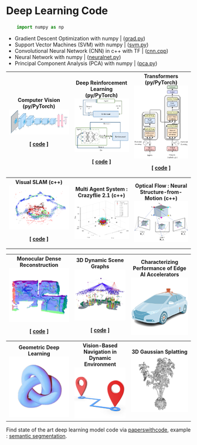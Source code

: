 # Deep Learning Code

```python
    import numpy as np

```

+  Gradient Descent Optimization with numpy | ([grad.py](code/grad.py))
+  Support Vector Machines (SVM) with numpy | ([svm.py](code/svm.py))
+  Convolutional Neural Network (CNN) in c++ with TF | ([cnn.cpp](./code/cnn.cpp))
+  Neural Network with numpy | ([neuralnet.py](./code/neuralnet.py))
+  Principal Component Analysis (PCA) with numpy | ([pca.py](./code/pca.py))

<table width=100%>
<tr>
<th>
Computer Vision (py/PyTorch)

<img src="img/cv.png" width=100%> 

[ [code](./cnn_py.MD) ]

</th>
<th>
Deep Reinforcement Learning (py/PyTorch)

<img src="img/rl.png" width=100%> 

[ [code](./deeprl.MD) ]

</th>
<th>
Transformers (py/PyTorch)

<img src="img/transformer.png" width=100%> 

[ [code](./transformers.MD) ]

</th>
</tr>
<tr>
<th>
Visual SLAM (c++)

<img src="img/vslam3.png" width=100%> 

[ [code](./code/slam/README.MD) ]

</th>
<th>Multi Agent System : Crazyflie 2.1 (c++)

<img src="img/swarm2.png" width=100%> 

</th>
<th>
Optical Flow : Neural Structure-from-Motion (c++)

<img src="img/sfm2.png" width=100%> 

</th>
</tr>
</table>



<table width=100%>
<tr>
<th>
Monocular Dense Reconstruction

<img src="img/mdr.png" width=100%> 

[ [code](https://github.com/florist-notes/monodense) ]

</th>
<th>
3D Dynamic Scene Graphs

<img src="img/dsc.png" width=100%> 

[ [code](https://github.com/florist-notes/3dscenegraphs) ]

</th>
<th>
Characterizing Performance of Edge AI Accelerators

<img src="img/self2.png" width=100%> 


</th>
</tr>
<tr>
<th>
Geometric Deep Learning

<img src="img/top.png" width=100%> 


</th>
<th>Vision-Based Navigation in Dynamic Environment


<img src="img/nav2.png" width=100%> 

</th>
<th>
3D Gaussian Splatting


<img src="img/3dgs.png" width=100%> 

</th>
</tr>
</table>

Find state of the art deep learning model code via [paperswithcode](https://paperswithcode.com/sota), example : [semantic segmentation](https://paperswithcode.com/task/semantic-segmentation).
